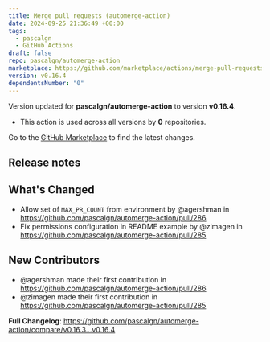 ```yaml
---
title: Merge pull requests (automerge-action)
date: 2024-09-25 21:36:49 +00:00
tags:
  - pascalgn
  - GitHub Actions
draft: false
repo: pascalgn/automerge-action
marketplace: https://github.com/marketplace/actions/merge-pull-requests-automerge-action
version: v0.16.4
dependentsNumber: "0"
---
```



Version updated for **pascalgn/automerge-action** to version **v0.16.4**.
- This action is used across all versions by **0** repositories.

Go to the [GitHub Marketplace](https://github.com/marketplace/actions/merge-pull-requests-automerge-action) to find the latest changes.

## Release notes

## What's Changed
* Allow set of `MAX_PR_COUNT` from environment by @agershman in https://github.com/pascalgn/automerge-action/pull/286
* Fix permissions configuration in README example by @zimagen in https://github.com/pascalgn/automerge-action/pull/285

## New Contributors
* @agershman made their first contribution in https://github.com/pascalgn/automerge-action/pull/286
* @zimagen made their first contribution in https://github.com/pascalgn/automerge-action/pull/285

**Full Changelog**: https://github.com/pascalgn/automerge-action/compare/v0.16.3...v0.16.4
